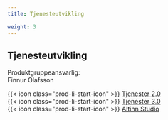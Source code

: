 ```yaml
---
title: Tjenesteutvikling

weight: 3
---
```


## Tjenesteutvikling

Produktgruppeansvarlig:  
Finnur Olafsson

{{< icon class="prod-li-start-icon" >}} [Tjenester 2.0](https://altinn.github.io/docs/)  
{{< icon class="prod-li-start-icon" >}} [Tjenester 3.0](https://docs.altinn.studio/nb/)  
{{< icon class="prod-li-start-icon" >}} [Altinn Studio](https://docs.altinn.studio/nb/)  

